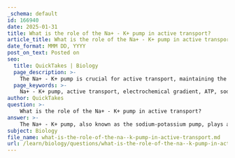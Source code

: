 ```yaml
---
_schema: default
id: 166940
date: 2025-01-31
title: What is the role of the Na+ - K+ pump in active transport?
article_title: What is the role of the Na+ - K+ pump in active transport?
date_format: MMM DD, YYYY
post_on_text: Posted on
seo:
  title: QuickTakes | Biology
  page_description: >-
    The Na+ - K+ pump is crucial for active transport, maintaining the electrochemical gradient in cells, facilitating nerve impulses and muscle contractions, regulating cell volume, and supporting other transport mechanisms.
  page_keywords: >-
    Na+ - K+ pump, active transport, electrochemical gradient, ATP, sodium ions, potassium ions, nerve impulse transmission, muscle contraction, cell volume regulation, secondary active transport
author: QuickTakes
question: >-
    What is the role of the Na+ - K+ pump in active transport?
answer: >-
    The Na+ - K+ pump, also known as the sodium-potassium pump, plays a crucial role in active transport within cells. This pump is essential for maintaining the electrochemical gradient across the plasma membrane, which is vital for various cellular functions.\n\n### Mechanism of the Na+ - K+ Pump\n\nThe Na+ - K+ pump operates by moving sodium ions (Na+) out of the cell and potassium ions (K+) into the cell against their respective concentration gradients. Specifically, for every molecule of ATP that is hydrolyzed, the pump typically transports:\n\n- **3 Na+ ions out of the cell**\n- **2 K+ ions into the cell**\n\nThis process is a classic example of active transport, which requires energy input to move ions against their concentration gradients (from low to high concentration).\n\n### Importance of the Na+ - K+ Pump\n\n1. **Maintaining Electrochemical Gradient**: The pump is vital for establishing and maintaining the electrochemical gradient across the cell membrane. This gradient is essential for various physiological processes, including:\n   - **Nerve Impulse Transmission**: The electrochemical gradient is crucial for generating action potentials in neurons, allowing for the transmission of nerve signals.\n   - **Muscle Contraction**: The gradient is also important for muscle cells, facilitating contraction and relaxation.\n\n2. **Regulating Cell Volume**: By controlling the concentrations of Na+ and K+ inside and outside the cell, the pump helps maintain osmotic balance and prevents excessive swelling or shrinking of the cell.\n\n3. **Supporting Secondary Active Transport**: The gradients established by the Na+ - K+ pump are used by other transport mechanisms, such as co-transporters and antiporters, to move other substances into or out of the cell.\n\nIn summary, the Na+ - K+ pump is a vital active transport mechanism that not only helps maintain the electrochemical gradient necessary for various cellular functions but also plays a key role in regulating cell volume and supporting other transport processes.
subject: Biology
file_name: what-is-the-role-of-the-na--k-pump-in-active-transport.md
url: /learn/biology/questions/what-is-the-role-of-the-na--k-pump-in-active-transport
---
```


&nbsp;